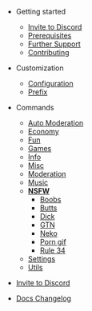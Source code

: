- Getting started

  - [Invite to Discord](/invite.md)
  - [Prerequisites](/prerequisites.md)
  - [Further Support](/support.md)
  - [Contributing](/contributing.md)

- Customization

  - [Configuration](/customization/configuration.md)
  - [Prefix](/customization/prefix.md)

- Commands
  - [Auto Moderation](/commands/automod/)
  - [Economy](/commands/economy/)
  - [Fun](/commands/fun/)
  - [Games](/commands/games/)
  - [Info](/commands/info/)
  - [Misc](/commands/misc/)
  - [Moderation](/commands/moderation/)
  - [Music](/commands/music/)
  - [**NSFW**](/commands/nsfw/)
    - [Boobs](/commands/nsfw/boobs.md)
    - [Butts](/commands/nsfw/butts.md)
    - [Dick](/commands/nsfw/dick.md)
    - [GTN](/commands/nsfw/gtn.md)
    - [Neko](/commands/nsfw/neko.md)
    - [Porn gif](/commands/nsfw/porngif.md)
    - [Rule 34](/commands/nsfw/rule34.md)
  - [Settings](/commands/settings/)
  - [Utils](/commands/utils/)

- [Invite to Discord](invite.md)
- [Docs Changelog](changelog.md)